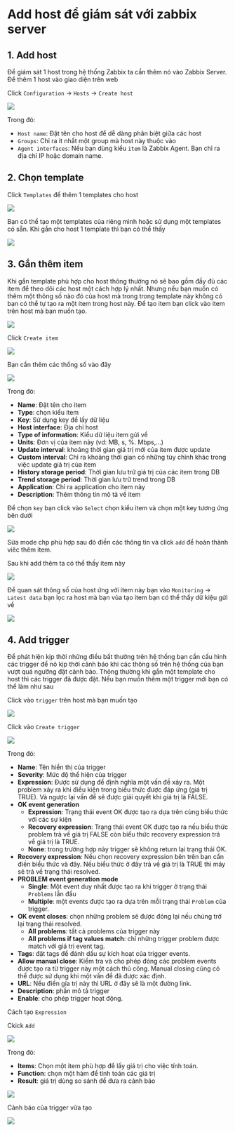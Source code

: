 # Add host để giám sát với zabbix server

## 1. Add host
Để giám sát 1 host trong hệ thống Zabbix ta cần thêm nó vào Zabbix Server. Để thêm 1 host vào giao diện trên web

Click `Configuration` -> `Hosts` -> `Create host`

![](https://github.com/niemdinhtrong/thuctapsinh/blob/master/NiemDT/Ghichep-zabbix/images/new-host/1.png)

Trong đó: 
 * `Host name`: Đặt tên cho host để dễ dàng phân biệt giữa các host
 * `Groups`: Chỉ ra ít nhất một group mà host này thuộc vào
 * `Agent interfaces`: Nếu bạn dùng kiểu `item` là Zabbix Agent. Bạn chỉ ra địa chỉ IP hoặc domain name. 

## 2. Chọn template

Click `Templates` để thêm 1 templates cho host

![](https://github.com/niemdinhtrong/thuctapsinh/blob/master/NiemDT/Ghichep-zabbix/images/new-host/2.png)

Bạn có thể tạo một templates của riêng mình hoặc sử dụng một templates có sẵn. Khi gắn cho host 1 template thì bạn có thể thấy 

![](https://github.com/niemdinhtrong/thuctapsinh/blob/master/NiemDT/Ghichep-zabbix/images/new-host/3.png)

## 3. Gắn thêm item

Khi gắn template phù hợp cho host thông thường nó sẽ bao gồm đầy đủ các item để theo dõi các host một cách hợp lý nhất. Nhưng nếu bạn muốn có thêm một thông số nào đó của host mà trong trong template này không có bạn có thể tự tạo ra một item trong host này. Để tạo item bạn click vào item trên host mà bạn muốn tạo.

![](https://github.com/niemdinhtrong/thuctapsinh/blob/master/NiemDT/Ghichep-zabbix/images/new-host/5.png)

Click `Create item`

![](https://github.com/niemdinhtrong/thuctapsinh/blob/master/NiemDT/Ghichep-zabbix/images/new-host/6.png)

Bạn cần thêm các thống số vào đây

![](https://github.com/niemdinhtrong/thuctapsinh/blob/master/NiemDT/Ghichep-zabbix/images/new-host/8.png)

Trong đó:

 * **Name**: Đặt tên cho item
 * **Type**: chọn kiểu item 
 * **Key**: Sử dụng key để lấy dữ liệu
 * **Host interface**: Địa chỉ host
 * **Type of information**: Kiểu dữ liệu item gửi về
 * **Units**: Đơn vị của item này (vd: MB, s, %. Mbps,...)
 * **Update interval**: khoảng thời gian giá trị mới của item được update
 * **Custom interval**: Chỉ ra khoảng thời gian có những tùy chỉnh khác trong việc update giá trị của item
 * **History storage period**: Thời gian lưu trữ giá trị của các item trong DB
 * **Trend storage period**: Thời gian lưu trữ trend trong DB
 * **Application**: Chỉ ra application cho item này
 * **Description**: Thêm thông tin mô tả về item

Để chọn `key` bạn click vào `Select` chọn kiểu item và chọn một key tương ứng bên dưới

![](https://github.com/niemdinhtrong/thuctapsinh/blob/master/NiemDT/Ghichep-zabbix/images/new-host/16.png)

Sửa mode chp phù hợp sau đó điền các thông tin và click `add` để hoàn thành viêc thêm item.

Sau khi add thêm ta có thể thấy item này

![](https://github.com/niemdinhtrong/thuctapsinh/blob/master/NiemDT/Ghichep-zabbix/images/new-host/9.png)

Để quan sát thông số của host ứng với item này bạn vào `Monitoring` -> `Latest data` bạn lọc ra host mà bạn vủa tạo item bạn có thể thấy dữ kiệu gửi về

![](https://github.com/niemdinhtrong/thuctapsinh/blob/master/NiemDT/Ghichep-zabbix/images/new-host/10.png)

## 4. Add trigger

Để phát hiện kịp thời những điều bất thường trên hệ thống bạn cần cấu hình các trigger để nó kịp thời cảnh báo khi các thông số trên hệ thống của bạn vượt quá ngưỡng đặt cảnh báo. Thông thường khi gắn một template cho host thì các trigger đã được đặt. Nếu bạn muốn thêm một trigger mới bạn có thể làm như sau

Click vào `trigger` trên host mà bạn muốn tạo

![](https://github.com/niemdinhtrong/thuctapsinh/blob/master/NiemDT/Ghichep-zabbix/images/new-host/11.png)

Click vào `Create trigger` 

![](https://github.com/niemdinhtrong/thuctapsinh/blob/master/NiemDT/Ghichep-zabbix/images/new-host/12.png)

Trong đó: 
 * **Name**: Tên hiển thị của trigger
 * **Severity**: Mức độ thể hiện của trigger 
 * **Expression**: Được sử dụng để định nghĩa một vấn đề xảy ra. Một problem xảy ra khi điều kiện trong biểu thức được đáp ứng (giá trị TRUE). Và ngược lại vấn đề sẽ được giải quyết khi giá trị là FALSE.
 * **OK event generation**
    * **Expression**: Trạng thái event OK được tạo ra dựa trên cùng biểu thức với các sự kiện
    * **Recovery expression**: Trạng thái event OK được tạo ra nếu biểu thức problem trả về giá trị FALSE còn biểu thức recovery expression trả về giá trị là TRUE.
    * **None**: trong trường hợp này trigger sẽ không return lại trạng thái OK.
 * **Recovery expression**: Nếu chọn recovery expression bên trên bạn cần điền biểu thức và đây. Nếu biểu thức ở đây trả về giá trị là TRUE thì máy sẽ trả về trạng thái resolved.
 * **PROBLEM event generation mode**
   * **Single**: Một event duy nhất được tạo ra khi trigger ở trạng thái `Problems` lần đầu 
   * **Multiple**: một events được tạo ra dựa trên mỗi trạng thái `Problem` của trigger.
 * **OK event closes**: chọn những problem sẽ được đóng lại nếu chúng trở lại trạng thái resolved.
   * **All problems**: tất cả problems của trigger này
   * **All problems if tag values match**: chỉ những trigger problem được match với giá trị event tag.
 * **Tags**: đặt tags để đánh dấu sự kích hoạt của trigger events.
 * **Allow manual close**: Kiểm tra và cho phép đóng các problem events được tạo ra từ trigger này một cách thủ công. Manual closing cũng có thể được sử dụng khi một vấn đề đã được xác định.
 * **URL**: Nếu điền gía trị này thì URL ở đây sẽ là một đường link.
 * **Description**: phần mô tả trigger
 * **Enable**: cho phép trigger hoạt động.

Cách tạo `Expression`

Ckick `Add`

![](https://github.com/niemdinhtrong/thuctapsinh/blob/master/NiemDT/Ghichep-zabbix/images/new-host/12.png)

Trong đó: 
 * **Items**: Chọn một item phù hợp để lấy giá trị cho việc tính toán.
 * **Function**: chọn một hàm để tính toán các giá trị
 * **Result**: giá trị dùng so sánh để đưa ra cảnh báo

![](https://github.com/niemdinhtrong/thuctapsinh/blob/master/NiemDT/Ghichep-zabbix/images/new-host/13.png)

Cảnh báo của trigger vừa tạo

![](https://github.com/niemdinhtrong/thuctapsinh/blob/master/NiemDT/Ghichep-zabbix/images/new-host/14.png)


